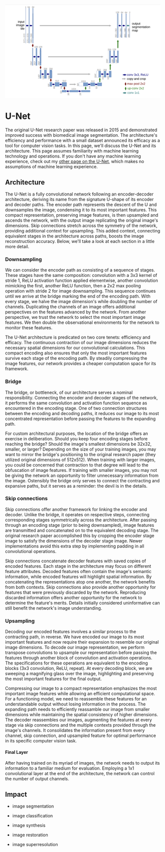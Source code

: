 ![A screenshot of the UNet architecture from its corresponding 2015 research paper](/UNet/Images/unet_architecture.png)

# U-Net

The original U-Net research paper was released in 2015 and demonstrated improved success with biomedical image segmentation. The architecture's efficiency and performance with a small dataset announced its efficacy as a tool for computer vision tasks. In this page, we'll discuss the U-Net and its architecture. This page assumes familiarity with machine learning technology and operations. If you don't have any machine learning experience, check out my [other page on the U-Net](https://github.com/ejohansson13/concepts_explained/blob/main/UNet/UNet.md), which makes no assumptions of machine learning experience.

## Architecture

The U-Net is a fully convolutional network following an encoder-decoder architecture, deriving its name from the signature U-shape of its encoder and decoder paths. The encoder path represents the descent of the U and downsamples the image, condensing it to its most important features. This compact representation, preserving image features, is then upsampled and ascends the network, with the output image replicating the original image's dimensions. Skip connections stretch across the symmetry of the network, providing additional context for upsampling. This added context, connecting equivalent stages in the architecture across paths, boosts the image reconstruction accuracy. Below, we'll take a look at each section in a little more detail.

### Downsampling

We can consider the encoder path as consisting of a sequence of stages. These stages have the same composition: convolution with a 3x3 kernel of stride 1, ReLU activation function applied elementwise, another convolution mimicking the first, another ReLU function, then a 2x2 max pooling operation with stride 2 for image downsampling. This sequence continues until we arrive at the bridge marking the end of the encoding path. With every stage, we halve the image dimension's while doubling the number of channels. Duplicating the channels of an image offers additional perspectives on the features advanced by the network. From another perspective, we trust the network to select the most important image features. We then double the observational environments for the network to monitor these features.

The U-Net architecture is predicated on two core tenets: efficiency and efficacy. The continuous contraction of our image dimensions reduces the necessary spatial dimensions for our convolutional calculations. This compact encoding also ensures that only the most important features survive each stage of the encoding path. By steadily compressing the image features, our network provides a cheaper computation space for its framework.

### Bridge

The bridge, or bottleneck, of our architecture serves a nominal responsibility. Connecting the encoder and decoder stages of the network, it performs the same convolution and activation function sequence as encountered in the encoding stage. One of two connection structures between the encoding and decoding paths, it reduces our image to its most concentrated representation before passing the features to the expanding path.

For custom architectural purposes, the location of the bridge offers an exercise in deliberation. Should you keep four encoding stages before reaching the bridge? Should the image's smallest dimensions be 32x32, smaller, or larger? Depending on the size of your training images, you may want to mirror the bridge's positioning to the original research paper (they utilized original dimensions of 512x512). When training with larger images, you could be concerned that contraction to that degree will lead to the obfuscation of image features. If training with smaller images, you may not be giving the network an opportunity to filter unnecessary information from the image. Ostensibly the bridge only serves to connect the contracting and expansive paths, but it serves as a reminder: the devil is in the details.

### Skip connections

Skip connections offer another framework for linking the encoder and decoder. Unlike the bridge, it operates on respective steps, connecting corresponding stages symmetrically across the architecture. After passing through an encoding stage (prior to being downsampled), image features are transmitted and concatenated on to the equivalent decoding stage. The original research paper accomplished this by cropping the encoder stage image to satisfy the dimensions of the decoder stage image. Newer implementations avoid this extra step by implementing padding in all convolutional operations. 

Skip connections concatenate decoder features with saved copies of encoded features. Each stage in the architecture may focus on different feature attributes. Decoded features often contain the image's semantic information, while encoded features will highlight spatial information. By concatenating the representations atop one another, the network benefits from both contexts. Skip connections also provide another opportunity for features that were previously discarded by the network. Reproducing discarded information offers another opportunity for the network to determine the feature's merits. Details initially considered uninformative can still benefit the network's image understanding.

### Upsampling

Decoding our encoded features involves a similar process to the contracting path, in reverse. We have encoded our image to its most important features and now require their expansion to resemble our original image dimensions. To decode our image representation, we perform transpose convolutions to upsample our representation before passing the features through another block of convolution and activation operations. The specifications for these operations are equivalent to the encoding blocks (3x3 convolution, ReLU, repeat). At every decoding block, we are sweeping a magnifying glass over the image, highlighting and preserving the most important features for the final output.

Compressing our image to a compact representation emphasizes the most important image features while allowing an efficient computational space. For a functioning model, we need to reassemble these features for an understandable output without losing information in the process. The expanding path needs to efficiently reassamble our image from smaller dimensions while maintaining the spatial consistency of higher dimensions. The decoder reassembles our images, augmenting the features at every stage via skip connections and the multiple contexts provided through the image's channels. It consolidates the information present from every channel, skip connection, and upsampled feature for optimal performance in its specific computer vision task.

#### Final Layer

After having trained on its myriad of images, the network needs to output its information to a familiar medium for evaluation. Employing a 1x1 convolutional layer at the end of the architecture, the network can control the number of output channels.

## Impact
- image segmentation

- image classification

- image synthesis

- image restoration

- image superresolution
